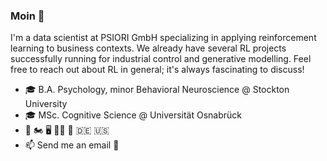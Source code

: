 ### Moin 👋

I'm a data scientist at PSIORI GmbH specializing in applying reinforcement learning to business contexts. We already have several RL projects successfully running for industrial control and generative modelling. Feel free to reach out about RL in general; it's always fascinating to discuss!

- 🎓 B.A. Psychology, minor Behavioral Neuroscience @ Stockton University
- 🎓 MSc. Cognitive Science @ Universität Osnabrück
- 🛫 🏍️ 🖥️ 🏌️‍♂️ 🍝 🇩🇪 🇺🇸
- 📫 Send me an email 🙂
